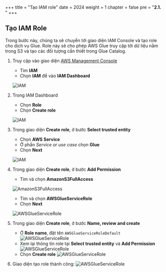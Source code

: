 +++
title = "Tạo IAM role"
date = 2024
weight = 1
chapter = false
pre = "<b>2.1. </b>"
+++

## Tạo IAM Role

Trong bước này, chúng ta sẽ chuyển tới giao diện IAM Console và tạo role cho dịch vụ Glue. Role này sẽ cho phép AWS Glue truy cập tới dữ liệu nằm trong S3 và tạo các đối tượng cần thiết trong Glue Catalog.

1. Truy cập vào giao diện [AWS Management Console](https://aws.amazon.com/console/)

   - Tìm **IAM**
   - Chọn **IAM** để vào **IAM Dashboard**

   ![IAM](/images/1/iam-service-cropped.png)

2. Trong IAM Dashboard

   - Chọn **Role**
   - Chọn **Create role**

   ![IAM](/images/1/create_iam_role_cropped.png?width=90pc)

3. Trong giao diện **Create role**, ở bước **Select trusted entity**

   - Chọn **AWS Service**
   - Ở phần _Service or use case_ chọn **Glue**
   - Chọn **Next**

   ![IAM](/images/1/create_iam_role_detail.png?width=90pc)

4. Trong giao diện **Create role**, ở bước **Add Permission**

   - Tìm và chọn **AmazonS3FullAccess**

   ![AmazonS3FullAccess](/images/1/add_s3_permission_2step.png?width=90pc)

   - Tìm và chọn **AWSGlueServiceRole**
   - Chọn **Next**

   ![AWSGlueServiceRole](/images/1/add_glue_permission.png?width=90pc)

5. Trong giao diện **Create role**, ở bước **Name, review and create**

   - Ở **Role name**, đặt tên `AWSGlueServiceRoleDefault`
     ![AWSGlueServiceRole](/images/1/name_role.png?width=90pc)
   - Xem lại thông tin role tại **Select trusted entity** và **Add Permission**
     ![AWSGlueServiceRole](/images/1/review_role.png?width=90pc)
   - Chọn **Create role**
     ![AWSGlueServiceRole](/images/1/create_role_submit.png?width=90pc)

6. Giao diện tạo role thành công:
   ![AWSGlueServiceRole](/images/1/create_role_success.png?width=90pc)
